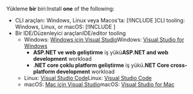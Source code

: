 <span data-ttu-id="e8180-101">Yükleme **bir** biri:</span><span class="sxs-lookup"><span data-stu-id="e8180-101">Install **one** of the following:</span></span>

* <span data-ttu-id="e8180-102">CLI araçları: Windows, Linux veya Macos'ta: [!INCLUDE [](~/includes/net-core-sdk-download-link.md)]</span><span class="sxs-lookup"><span data-stu-id="e8180-102">CLI tooling: Windows, Linux, or macOS: [!INCLUDE [](~/includes/net-core-sdk-download-link.md)]</span></span>
* <span data-ttu-id="e8180-103">Bir IDE/Düzenleyici araçları</span><span class="sxs-lookup"><span data-stu-id="e8180-103">IDE/editor tooling</span></span>
  * <span data-ttu-id="e8180-104">Windows: [Windows için Visual Studio](https://www.microsoft.com/net/download/windows)</span><span class="sxs-lookup"><span data-stu-id="e8180-104">Windows: [Visual Studio for Windows](https://www.microsoft.com/net/download/windows)</span></span>
    * <span data-ttu-id="e8180-105">**ASP.NET ve web geliştirme** iş yükü</span><span class="sxs-lookup"><span data-stu-id="e8180-105">**ASP.NET and web development** workload</span></span>
    * <span data-ttu-id="e8180-106">**.NET core çoklu platform geliştirme** iş yükü</span><span class="sxs-lookup"><span data-stu-id="e8180-106">**.NET Core cross-platform development** workload</span></span>
  * <span data-ttu-id="e8180-107">Linux: [Visual Studio Code](https://www.microsoft.com/net/download/linux)</span><span class="sxs-lookup"><span data-stu-id="e8180-107">Linux: [Visual Studio Code](https://www.microsoft.com/net/download/linux)</span></span>
  * <span data-ttu-id="e8180-108">macOS: [Mac için Visual Studio](https://www.microsoft.com/net/download/macos)</span><span class="sxs-lookup"><span data-stu-id="e8180-108">macOS: [Visual Studio for Mac](https://www.microsoft.com/net/download/macos)</span></span>
